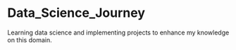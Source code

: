 # Data_Science_Journey
Learning data science and implementing projects to enhance my knowledge on this domain.
